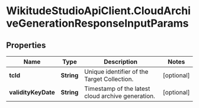 # WikitudeStudioApiClient.CloudArchiveGenerationResponseInputParams

## Properties
Name | Type | Description | Notes
------------ | ------------- | ------------- | -------------
**tcId** | **String** | Unique identifier of the Target Collection. | [optional] 
**validityKeyDate** | **String** | Timestamp of the latest cloud archive generation. | [optional] 


